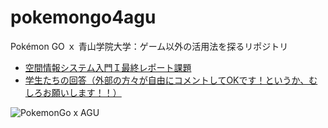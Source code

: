 # pokemongo4agu
Pokémon GO ｘ 青山学院大学：ゲーム以外の活用法を探るリポジトリ

- [空間情報システム入門Ｉ最終レポート課題](https://github.com/gsc-aoyama/pokemongo4agu/issues?q=is%3Aissue+is%3Aopen+label%3ASIS2016%E6%9C%80%E7%B5%82%E8%AA%B2%E9%A1%8C)
- [学生たちの回答（外部の方々が自由にコメントしてOKです！というか、むしろお願いします！！）](https://github.com/gsc-aoyama/pokemongo4agu/issues)


![PokemonGo x AGU](https://github.com/gsc-aoyama/pokemongo4agu/blob/master/PokemonGOxAGU.png?raw=true)
